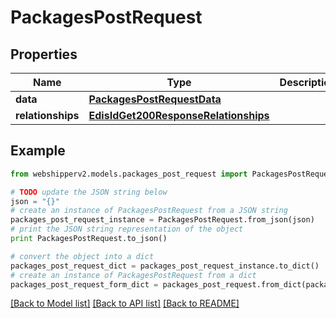 # PackagesPostRequest


## Properties
Name | Type | Description | Notes
------------ | ------------- | ------------- | -------------
**data** | [**PackagesPostRequestData**](PackagesPostRequestData.md) |  | [optional] 
**relationships** | [**EdisIdGet200ResponseRelationships**](EdisIdGet200ResponseRelationships.md) |  | [optional] 

## Example

```python
from webshipperv2.models.packages_post_request import PackagesPostRequest

# TODO update the JSON string below
json = "{}"
# create an instance of PackagesPostRequest from a JSON string
packages_post_request_instance = PackagesPostRequest.from_json(json)
# print the JSON string representation of the object
print PackagesPostRequest.to_json()

# convert the object into a dict
packages_post_request_dict = packages_post_request_instance.to_dict()
# create an instance of PackagesPostRequest from a dict
packages_post_request_form_dict = packages_post_request.from_dict(packages_post_request_dict)
```
[[Back to Model list]](../README.md#documentation-for-models) [[Back to API list]](../README.md#documentation-for-api-endpoints) [[Back to README]](../README.md)


